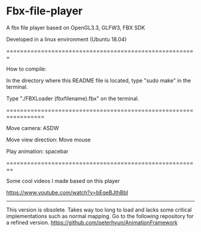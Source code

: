 # Fbx-file-player
A fbx file player based on OpenGL3.3, GLFW3, FBX SDK

Developed in a linux environment (Ubuntu 18.04)

=======================================================

How to compile:

In the directory where this README file is located, type "sudo make" in the terminal.

Type "./FBXLoader (fbxfilename).fbx" on the terminal.

=================================================================

Move camera: ASDW

Move view direction: Move mouse

Play animation: spacebar

========================================================

Some cool videos I made based on this player

https://www.youtube.com/watch?v=bEgeBJthBbI

------------------------------------------------------------
This version is obsolete. Takes way too long to load and lacks some critical implementations such as normal mapping.
Go to the following repository for a refined version.
https://github.com/peterhyun/AnimationFramework
